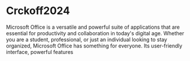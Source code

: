 # Crckoff2024
Microsoft Office is a versatile and powerful suite of applications that are essential for productivity and collaboration in today's digital age. Whether you are a student, professional, or just an individual looking to stay organized, Microsoft Office has something for everyone. Its user-friendly interface, powerful features
